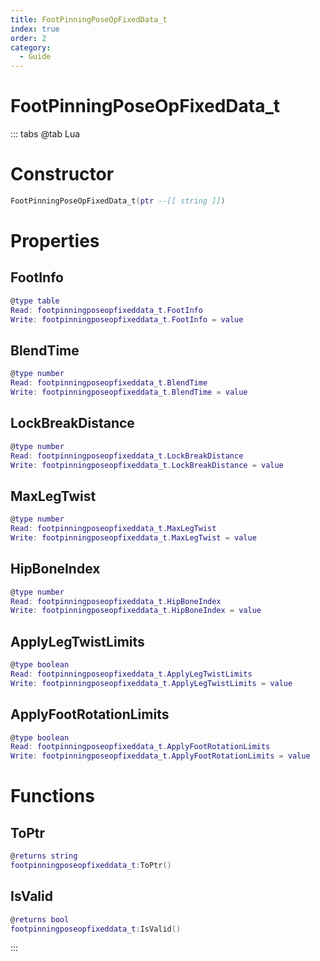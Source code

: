 ```yaml
---
title: FootPinningPoseOpFixedData_t
index: true
order: 2
category:
  - Guide
---
```


# FootPinningPoseOpFixedData_t

::: tabs
@tab Lua
# Constructor
```lua
FootPinningPoseOpFixedData_t(ptr --[[ string ]])
```
# Properties
## FootInfo 
```lua
@type table
Read: footpinningposeopfixeddata_t.FootInfo
Write: footpinningposeopfixeddata_t.FootInfo = value
```
## BlendTime 
```lua
@type number
Read: footpinningposeopfixeddata_t.BlendTime
Write: footpinningposeopfixeddata_t.BlendTime = value
```
## LockBreakDistance 
```lua
@type number
Read: footpinningposeopfixeddata_t.LockBreakDistance
Write: footpinningposeopfixeddata_t.LockBreakDistance = value
```
## MaxLegTwist 
```lua
@type number
Read: footpinningposeopfixeddata_t.MaxLegTwist
Write: footpinningposeopfixeddata_t.MaxLegTwist = value
```
## HipBoneIndex 
```lua
@type number
Read: footpinningposeopfixeddata_t.HipBoneIndex
Write: footpinningposeopfixeddata_t.HipBoneIndex = value
```
## ApplyLegTwistLimits 
```lua
@type boolean
Read: footpinningposeopfixeddata_t.ApplyLegTwistLimits
Write: footpinningposeopfixeddata_t.ApplyLegTwistLimits = value
```
## ApplyFootRotationLimits 
```lua
@type boolean
Read: footpinningposeopfixeddata_t.ApplyFootRotationLimits
Write: footpinningposeopfixeddata_t.ApplyFootRotationLimits = value
```
# Functions
## ToPtr
```lua
@returns string
footpinningposeopfixeddata_t:ToPtr()
```
## IsValid
```lua
@returns bool
footpinningposeopfixeddata_t:IsValid()
```

:::